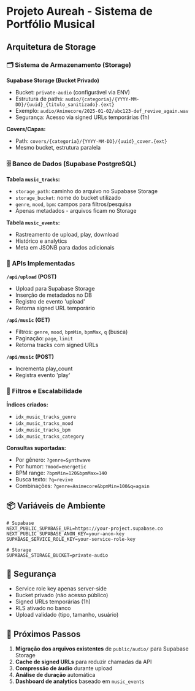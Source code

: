 # Projeto Aureah - Sistema de Portfólio Musical

## Arquitetura de Storage

### 🗂️ Sistema de Armazenamento (Storage)

**Supabase Storage (Bucket Privado)**
- Bucket: `private-audio` (configurável via ENV)
- Estrutura de paths: `audio/{categoria}/{YYYY-MM-DD}/{uuid}_{titulo_sanitizado}.{ext}`
- Exemplo: `audio/Animecore/2025-01-02/abc123-def_revive_again.wav`
- Segurança: Acesso via signed URLs temporárias (1h)

**Covers/Capas:**
- Path: `covers/{categoria}/{YYYY-MM-DD}/{uuid}_cover.{ext}`
- Mesmo bucket, estrutura paralela

### 🗄️ Banco de Dados (Supabase PostgreSQL)

**Tabela `music_tracks`:**
- `storage_path`: caminho do arquivo no Supabase Storage
- `storage_bucket`: nome do bucket utilizado
- `genre`, `mood`, `bpm`: campos para filtros/pesquisa
- Apenas metadados - arquivos ficam no Storage

**Tabela `music_events`:**
- Rastreamento de upload, play, download
- Histórico e analytics
- Meta em JSONB para dados adicionais

### 🔧 APIs Implementadas

**`/api/upload` (POST)**
- Upload para Supabase Storage
- Inserção de metadados no DB
- Registro de evento 'upload'
- Retorna signed URL temporário

**`/api/music` (GET)**
- Filtros: `genre`, `mood`, `bpmMin`, `bpmMax`, `q` (busca)
- Paginação: `page`, `limit`
- Retorna tracks com signed URLs

**`/api/music` (POST)**
- Incrementa play_count
- Registra evento 'play'

### 🎯 Filtros e Escalabilidade

**Índices criados:**
- `idx_music_tracks_genre`
- `idx_music_tracks_mood`
- `idx_music_tracks_bpm`
- `idx_music_tracks_category`

**Consultas suportadas:**
- Por gênero: `?genre=Synthwave`
- Por humor: `?mood=energetic`
- BPM range: `?bpmMin=120&bpmMax=140`
- Busca texto: `?q=revive`
- Combinações: `?genre=Animecore&bpmMin=100&q=again`

## 📦 Variáveis de Ambiente

```env
# Supabase
NEXT_PUBLIC_SUPABASE_URL=https://your-project.supabase.co
NEXT_PUBLIC_SUPABASE_ANON_KEY=your-anon-key
SUPABASE_SERVICE_ROLE_KEY=your-service-role-key

# Storage
SUPABASE_STORAGE_BUCKET=private-audio
```

## 🔐 Segurança

- Service role key apenas server-side
- Bucket privado (não acesso público)
- Signed URLs temporárias (1h)
- RLS ativado no banco
- Upload validado (tipo, tamanho, usuário)

## 🚀 Próximos Passos

1. **Migração dos arquivos existentes** de `public/audio/` para Supabase Storage
2. **Cache de signed URLs** para reduzir chamadas da API
3. **Compressão de áudio** durante upload
4. **Análise de duração** automática
5. **Dashboard de analytics** baseado em `music_events`